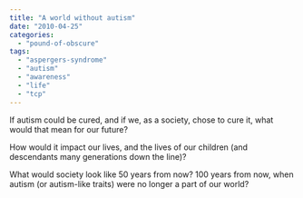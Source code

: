 ```yaml
---
title: "A world without autism"
date: "2010-04-25"
categories: 
  - "pound-of-obscure"
tags: 
  - "aspergers-syndrome"
  - "autism"
  - "awareness"
  - "life"
  - "tcp"
---
```


If autism could be cured, and if we, as a society, chose to cure it, what would that mean for our future?

How would it impact our lives, and the lives of our children (and descendants many generations down the line)?

What would society look like 50 years from now? 100 years from now, when autism (or autism-like traits) were no longer a part of our world?
